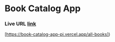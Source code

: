 # Book Catalog App
### Live URL [link](https://book-catalog-app-pi.vercel.app)
[https://book-catalog-app-pi.vercel.app/all-books])


